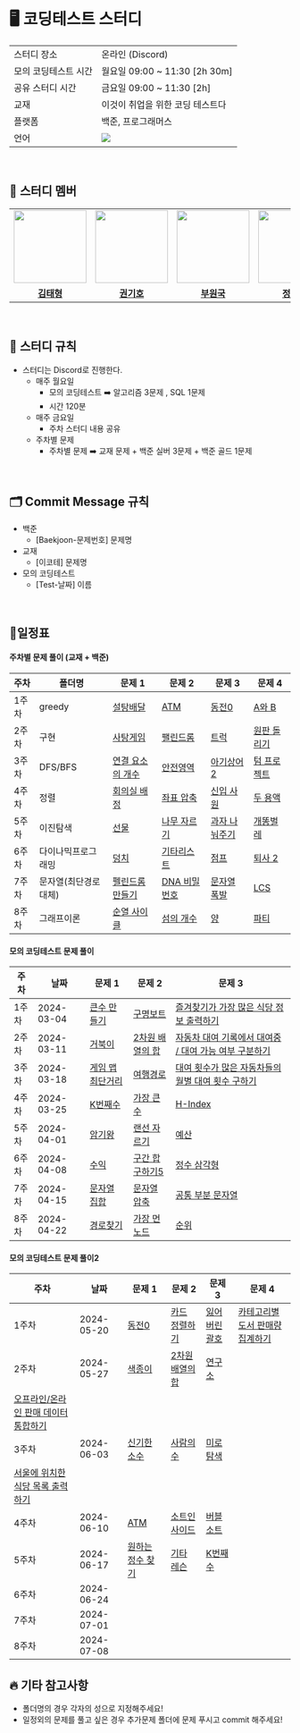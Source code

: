 
# 🖥 코딩테스트 스터디 

<table>
  <tr>
    <td>스터디 장소</td>
    <td>온라인 (Discord)</td>
  </tr>
  <tr>
    <td>모의 코딩테스트 시간</td>
    <td>월요일 09:00 ~ 11:30 [2h 30m] <br> 
  </tr>
    <tr>
    <td>공유 스터디 시간</td>
    <td>금요일 09:00 ~ 11:30 [2h] <br>
  </tr>
  <tr>
    <td>교재</td>
    <td>이것이 취업을 위한 코딩 테스트다</td>
  </tr>
    <tr>
    <td>플랫폼</td>
    <td>백준, 프로그래머스</td>
  </tr>
  <tr>
    <td>언어</td>
    <td>
        <img src="https://img.shields.io/badge/Python-3776AB?style=for-the-badge&logo=python&logoColor=white">
    </td>
  </tr>
</table>

<br/>

## 🤖 스터디 멤버

<table>
 <tr>
    <td align="center"><img src="https://avatars.githubusercontent.com/coryong" width="130px;" alt=""></a></td>
    <td align="center"><img src="https://avatars.githubusercontent.com/kihokwon" width="130px;" alt=""></a></td>
    <td align="center"><img src="https://avatars.githubusercontent.com/BOO-WONKUK" width="130px;" alt=""></a></td>
    <td align="center"><img src="https://avatars.githubusercontent.com/dodongmin" width="130px;" alt=""></a></td>
    <td align="center"><img src="https://avatars.githubusercontent.com/strokeincoding" width="130px;" alt=""></a></td>
    <td align="center"><img src="https://avatars.githubusercontent.com/parkinha" width="130px;" alt=""></a></td>
  </tr>
  <tr>
    <td align="center"><a href="https://github.com/coryong"><b>김태형</b></a></td>
    <td align="center"><a href="https://github.com/kihokwon"><b>권기호</b></a></td>
    <td align="center"><a href="https://github.com/BOO-WONKUK"><b>부원국</b></a></td>
    <td align="center"><a href="https://github.com/dodongmin"><b>정동민</b></a></td>
    <td align="center"><a href="https://github.com/strokeincoding"><b>이상우</b></a></td>
    <td align="center"><a href="https://github.com/parkinha"><b>박인하</b></a></td>
  </tr>

</table>

<br/>

## 📌 스터디 규칙
- 스터디는 Discord로 진행한다.
  - 매주 월요일 
    - 모의 코딩테스트 ➡️ 알고리즘 3문제 , SQL 1문제
    - 시간 120분 
  - 매주 금요일
    - 주차 스터디 내용 공유
  - 주차별 문제
    - 주차별 문제 ➡️ 교재 문제 + 백준 실버 3문제 + 백준 골드 1문제
  
<br/>

## 🗂️ Commit Message 규칙
- 백준
  - [Baekjoon-문제번호] 문제명
- 교재
  - [이코테] 문제명
- 모의 코딩테스트 
  - [Test-날짜] 이름
  

<br/>

## 📆일정표

#### 주차별 문제 풀이 (교재 + 백준)

| **주차** | **폴더명**          | **문제 1**                                                   | **문제 2**                                                   | **문제 3**                                                   | **문제 4** |
| -------- | ------------------- | ------------------------------------------------------------ | ------------------------------------------------------------ | ------------------------------------------------------------ | ------------- |
| 1주차    | greedy| [설탕배달](https://www.acmicpc.net/problem/2839) | [ATM](https://www.acmicpc.net/problem/11399) | [ 동전0](https://www.acmicpc.net/problem/11047)                                                             | [A와 B](https://www.acmicpc.net/problem/12904)   |
| 2주차    | 구현| [사탕게임]( https://www.acmicpc.net/problem/3085) | [팰린드롬 ](https://www.acmicpc.net/problem/1213) | [트럭]( https://www.acmicpc.net/problem/13335)                                                             | [원판 돌리기]( https://www.acmicpc.net/problem/17822)   |
| 3주차    | DFS/BFS| [연결 요소의 개수](https://www.acmicpc.net/problem/11724) | [안전영역 ](https://www.acmicpc.net/problem/2468) |  [아기상어 2]( https://www.acmicpc.net/problem/17086)                                                            | [텀 프로젝트](https://www.acmicpc.net/problem/9466)   |
| 4주차    | 정렬| [회의실 배정 ](https://www.acmicpc.net/problem/1931) | [좌표 압축 ](https://www.acmicpc.net/problem/18870) |  [신입 사원 ](https://www.acmicpc.net/problem/1946)                                                            | [두 용액 ](https://www.acmicpc.net/problem/2470)   |
| 5주차    | 이진탐색| [선물 ](https://www.acmicpc.net/problem/1166) | [나무 자르기 ](https://www.acmicpc.net/problem/2805) |  [과자 나눠주기 ](https://www.acmicpc.net/problem/16401)                                                            | [개똥벌레 ](https://www.acmicpc.net/problem/3020)   |
| 6주차    | 다이나믹프로그래밍|[덩치](https://www.acmicpc.net/problem/7568)  |[기타리스트](https://www.acmicpc.net/problem/1495)  |[점프](https://www.acmicpc.net/problem/1890)  |[퇴사 2](https://www.acmicpc.net/problem/15486)   |
| 7주차    | 문자열(최단경로 대체)|[펠린드롬 만들기](https://www.acmicpc.net/problem/1254) |[DNA 비밀번호](https://www.acmicpc.net/problem/12891)  |[문자열 폭발](https://www.acmicpc.net/problem/9935)|[LCS](https://www.acmicpc.net/problem/9251)|
| 8주차    | 그래프이론 |[순열 사이클](https://www.acmicpc.net/problem/10451)|[섬의 개수](https://www.acmicpc.net/problem/4963)|[양](https://www.acmicpc.net/problem/3184)|[파티](https://www.acmicpc.net/problem/1238)|


#### 모의 코딩테스트 문제 풀이

| **주차** | **날짜**          | **문제 1**                                                   | **문제 2**                                                   | **문제 3**                                                   | 
| -------- | ------------------- | ------------------------------------------------------------ | ------------------------------------------------------------ | ------------------------------------------------------------ | 
| 1주차    | 2024-03-04              | [큰수 만들기](https://school.programmers.co.kr/learn/courses/30/lessons/42883) | [구명보트](https://school.programmers.co.kr/learn/courses/30/lessons/42885) | [즐겨찾기가 가장 많은 식당 정보 출력하기](https://school.programmers.co.kr/learn/courses/30/lessons/131123)                                                             | 
| 2주차    | 2024-03-11         | [거북이](https://www.acmicpc.net/problem/8911) | [2차원 배열의 합](https://www.acmicpc.net/problem/2167) | [자동차 대여 기록에서 대여중 / 대여 가능 여부 구분하기](https://school.programmers.co.kr/learn/courses/30/lessons/157340)                                                             | 
| 3주차    | 2024-03-18         | [게임 맵 최단거리](https://school.programmers.co.kr/learn/courses/30/lessons/1844) | [여행경로 ](https://school.programmers.co.kr/learn/courses/30/lessons/43164) |  [대여 횟수가 많은 자동차들의 월별 대여 횟수 구하기](https://school.programmers.co.kr/learn/courses/30/lessons/151139)                                                            | 
| 4주차    | 2024-03-25             |[K번째수](https://school.programmers.co.kr/learn/courses/30/lessons/42748) |[가장 큰 수](https://school.programmers.co.kr/learn/courses/30/lessons/42746) |[H-Index](https://school.programmers.co.kr/learn/courses/30/lessons/42747) | 
| 5주차    | 2024-04-01                |[암기왕](https://www.acmicpc.net/problem/2776) |[랜선 자르기](https://www.acmicpc.net/problem/1654)|[예산](https://www.acmicpc.net/problem/2512)|  
| 6주차    | 2024-04-08|[수익](https://www.acmicpc.net/problem/4097)|[구간 합 구하기5](https://www.acmicpc.net/problem/11660)|[정수 삼각형](https://school.programmers.co.kr/learn/courses/30/lessons/43105)|   
| 7주차    | 2024-04-15 |[문자열 집합](https://www.acmicpc.net/problem/14425)  |[문자열 압축](https://school.programmers.co.kr/learn/courses/30/lessons/60057)|[공통 부분 문자열](https://www.acmicpc.net/problem/5582)|
| 8주차    | 2024-04-22 |[경로찾기](https://www.acmicpc.net/problem/11403)|[가장 먼 노드](https://school.programmers.co.kr/learn/courses/30/lessons/49189)|[순위](https://school.programmers.co.kr/learn/courses/30/lessons/49191)|    

#### 모의 코딩테스트 문제 풀이2

| **주차** | **날짜**          | **문제 1**                                                   | **문제 2**                                                   | **문제 3**         | **문제 4**                                             | 
| -------- | ------------------- | ------------------------------------------------------------ | ------------------------------------------------------------ | ------------------------------------------------------------ |------------------------------------------------------------ |
| 1주차    | 2024-05-20   |[동전0](https://www.acmicpc.net/problem/11047) |[카드 정렬하기](https://www.acmicpc.net/problem/1715) |[잃어버린 괄호](https://www.acmicpc.net/problem/1541)|[카테고리별 도서 판매량 집계하기](https://school.programmers.co.kr/learn/courses/30/lessons/144855)| 
| 2주차    | 2024-05-27   |[색종이](https://www.acmicpc.net/problem/2563)|[2차원 배열의 합](https://www.acmicpc.net/problem/2167) |[연구소](https://www.acmicpc.net/problem/14502)|
[오프라인/온라인 판매 데이터 통합하기](https://school.programmers.co.kr/learn/courses/30/lessons/131537)|
| 3주차    | 2024-06-03   |[신기한 소수](https://www.acmicpc.net/problem/2023) |[사람의 수](https://www.acmicpc.net/problem/1206) |[미로 탐색](https://www.acmicpc.net/problem/2178)|
[서울에 위치한 식당 목록 출력하기](https://school.programmers.co.kr/learn/courses/30/lessons/131118)|
| 4주차    | 2024-06-10   |[ATM](https://www.acmicpc.net/problem/11399) |[소트인사이드](https://www.acmicpc.net/problem/1427) |[버블 소트](https://www.acmicpc.net/problem/1377) |  |
| 5주차    | 2024-06-17  |[원하는 정수 찾기](https://www.acmicpc.net/problem/1920)|[기타 레슨](https://www.acmicpc.net/problem/2343)|[K번째 수](https://www.acmicpc.net/problem/2343)|  |
| 6주차    | 2024-06-24||||   
| 7주차    | 2024-07-01 ||||
| 8주차    | 2024-07-08 ||||    



## 🔥 기타 참고사항
- 폴더명의 경우 각자의 성으로 지정해주세요!
- 일정외의 문제를 풀고 싶은 경우 추가문제 폴더에 문제 푸시고 commit 해주세요!
